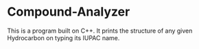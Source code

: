 # Compound-Analyzer
This is a program built on C++. It prints the structure of any given Hydrocarbon on typing its IUPAC name. 
